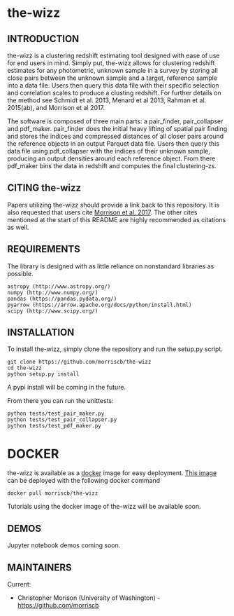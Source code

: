 # the-wizz


INTRODUCTION
------------

the-wizz is a clustering redshift estimating tool designed with ease of use for
end users in mind. Simply put, the-wizz allows for clustering redshift estimates
for any photometric, unknown sample in a survey by storing all close pairs
between the unknown sample and a target, reference sample into a data file.
Users then query this data file with their specific selection and correlation
scales to produce a clusting redshift. For further details on the method see
Schmidt et al. 2013, Menard et al 2013, Rahman et al. 2015(ab), and
Morrison et al 2017.

The software is composed of three main parts: a pair_finder, pair_collapser and
pdf_maker. pair_finder does the initial heavy lifting of spatial pair
finding and stores the indices and compressed distances of all closer pairs
around the reference objects in an output Parquet data file. Users then query
this data file using pdf_collapser with the indices of their unknown sample,
producing an output densities around each reference object. From there
pdf_maker bins the data in redshift and computes the final clustering-zs.

CITING the-wizz
---------------

Papers utilizing the-wizz should provide a link back to this repository. It is
also requested that users cite
[Morrison et al. 2017](https://ui.adsabs.harvard.edu/abs/2017MNRAS.467.3576M/abstract). The
other cites mentioned at the start of this README are highly recommended as
citations as well.

REQUIREMENTS
------------

The library is designed with as little reliance on nonstandard libraries
as possible.

    astropy (http://www.astropy.org/)
    numpy (http://www.numpy.org/)
    pandas (https://pandas.pydata.org/)
    pyarrow (https://arrow.apache.org/docs/python/install.html)
    scipy (http://www.scipy.org/)

INSTALLATION
------------

To install the-wizz, simply clone the repository and run the setup.py script.

    git clone https://github.com/morriscb/the-wizz
    cd the-wizz
    python setup.py install

A pypi install will be coming in the future.

From there you can run the unittests:

    python tests/test_pair_maker.py
    python tests/test_pair_collapser.py
    python tests/test_pdf_maker.py

DOCKER
======

the-wizz is available as a [docker](https://www.docker.com/) image for easy
deployment. [This image](https://hub.docker.com/r/morriscb/the-wizz/) can be
deployed with the following docker command

    docker pull morriscb/the-wizz

Tutorials using the docker image of the-wizz will be available soon.

DEMOS
-----

Jupyter notebook demos coming soon.

MAINTAINERS
-----------

Current:
 * Christopher Morison (University of Washington) - https://github.com/morriscb
